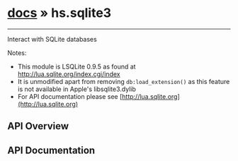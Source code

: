 # [docs](index.md) » hs.sqlite3
---

Interact with SQLite databases

Notes:
 * This module is LSQLite 0.9.5 as found at http://lua.sqlite.org/index.cgi/index
 * It is unmodified apart from removing `db:load_extension()` as this feature is not available in Apple's libsqlite3.dylib
 * For API documentation please see [http://lua.sqlite.org](http://lua.sqlite.org)

## API Overview

## API Documentation

